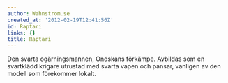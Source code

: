 ```yaml
---
author: Wahnstrom.se
created_at: '2012-02-19T12:41:56Z'
id: Raptari
links: {}
title: Raptari
---
```


Den svarta ogärningsmannen, Ondskans förkämpe. Avbildas som en svartklädd krigare utrustad med
svarta vapen och pansar, vanligen av den modell som förekommer lokalt.